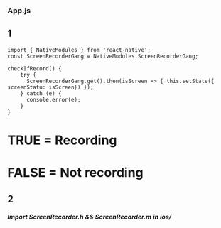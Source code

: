 ### App.js

## 1
```
import { NativeModules } from 'react-native';
const ScreenRecorderGang = NativeModules.ScreenRecorderGang;
```

```
checkIfRecord() {
    try {
      ScreenRecorderGang.get().then(isScreen => { this.setState({ screenStatu: isScreen}) });
    } catch (e) {
      console.error(e);
    }
}
```
# TRUE = Recording
# FALSE = Not recording

## 2
##### Import ScreenRecorder.h && ScreenRecorder.m in ios/
